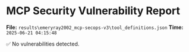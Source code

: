 # MCP Security Vulnerability Report
**File:** `results\emeryray2002_mcp-secops-v3\tool_definitions.json`
**Time:** `2025-06-21 04:15:48`

✅ No vulnerabilities detected.